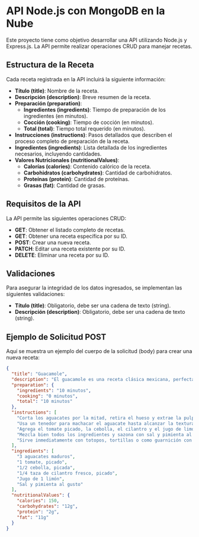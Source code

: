 # API Node.js con MongoDB en la Nube

Este proyecto tiene como objetivo desarrollar una API utilizando Node.js y Express.js. La API permite realizar operaciones CRUD para manejar recetas.

## Estructura de la Receta

Cada receta registrada en la API incluirá la siguiente información:

- **Título (title)**: Nombre de la receta.
- **Descripción (description)**: Breve resumen de la receta.
- **Preparación (preparation)**:
  - **Ingredientes (ingredients)**: Tiempo de preparación de los ingredientes (en minutos).
  - **Cocción (cooking)**: Tiempo de cocción (en minutos).
  - **Total (total)**: Tiempo total requerido (en minutos).
- **Instrucciones (instructions)**: Pasos detallados que describen el proceso completo de preparación de la receta.
- **Ingredientes (ingredients)**: Lista detallada de los ingredientes necesarios, incluyendo cantidades.
- **Valores Nutricionales (nutritionalValues)**:
  - **Calorías (calories)**: Contenido calórico de la receta.
  - **Carbohidratos (carbohydrates)**: Cantidad de carbohidratos.
  - **Proteínas (protein)**: Cantidad de proteínas.
  - **Grasas (fat)**: Cantidad de grasas.

## Requisitos de la API

La API permite las siguientes operaciones CRUD:

- **GET**: Obtener el listado completo de recetas.
- **GET**: Obtener una receta específica por su ID.
- **POST**: Crear una nueva receta.
- **PATCH**: Editar una receta existente por su ID.
- **DELETE**: Eliminar una receta por su ID.

## Validaciones

Para asegurar la integridad de los datos ingresados, se implementan las siguientes validaciones:

- **Título (title)**: Obligatorio, debe ser una cadena de texto (string).
- **Descripción (description)**: Obligatorio, debe ser una cadena de texto (string).

## Ejemplo de Solicitud POST

Aquí se muestra un ejemplo del cuerpo de la solicitud (body) para crear una nueva receta:

```json
{
  "title": "Guacamole",
  "description": "El guacamole es una receta clásica mexicana, perfecta como aperitivo o guarnición. Hecho con aguacates maduros, tomate, cebolla y cilantro, es una opción deliciosa y saludable para cualquier ocasión.",
  "preparation": {
    "ingredients": "10 minutos",
    "cooking": "0 minutos",
    "total": "10 minutos"
  },
  "instructions": [
    "Corta los aguacates por la mitad, retira el hueso y extrae la pulpa con una cuchara. Coloca la pulpa en un tazón grande.",
    "Usa un tenedor para machacar el aguacate hasta alcanzar la textura deseada (puedes dejar algunos trozos más grandes si lo prefieres).",
    "Agrega el tomate picado, la cebolla, el cilantro y el jugo de limón al tazón.",
    "Mezcla bien todos los ingredientes y sazona con sal y pimienta al gusto.",
    "Sirve inmediatamente con totopos, tortillas o como guarnición con otras comidas."
  ],
  "ingredients": [
    "3 aguacates maduros",
    "1 tomate, picado",
    "1/2 cebolla, picada",
    "1/4 taza de cilantro fresco, picado",
    "Jugo de 1 limón",
    "Sal y pimienta al gusto"
  ],
  "nutritionalValues": {
    "calories": 150,
    "carbohydrates": "12g",
    "protein": "2g",
    "fat": "11g"
  }
}

